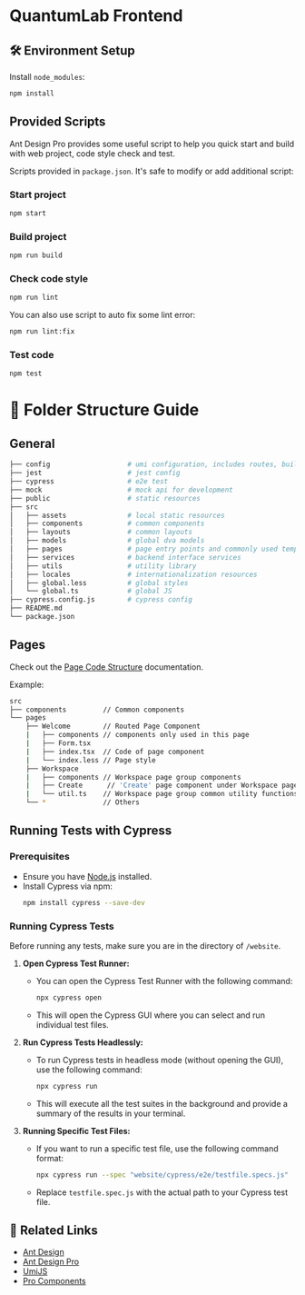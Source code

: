 # QuantumLab Frontend

## 🛠️ Environment Setup

Install `node_modules`:

```bash
npm install
```

## Provided Scripts

Ant Design Pro provides some useful script to help you quick start and build with web project, code style check and test.

Scripts provided in `package.json`. It's safe to modify or add additional script:

### Start project

```bash
npm start
```

### Build project

```bash
npm run build
```

### Check code style

```bash
npm run lint
```

You can also use script to auto fix some lint error:

```bash
npm run lint:fix
```

### Test code

```bash
npm test
```

# 📁 Folder Structure Guide

## General

```bash
├── config                   # umi configuration, includes routes, build, etc.
├── jest                     # jest config
├── cypress                  # e2e test
├── mock                     # mock api for development
├── public                   # static resources
├── src
│   ├── assets               # local static resources
│   ├── components           # common components
│   ├── layouts              # common layouts
│   ├── models               # global dva models
│   ├── pages                # page entry points and commonly used templates
│   ├── services             # backend interface services
│   ├── utils                # utility library
│   ├── locales              # internationalization resources
│   ├── global.less          # global styles
│   └── global.ts            # global JS
├── cypress.config.js        # cypress config
├── README.md
└── package.json
```

## Pages

Check out the [Page Code Structure](https://pro.ant.design/docs/folder#page-code-structure-recommendation) documentation.

Example:

```bash
src
├── components         // Common components
└── pages
    ├── Welcome        // Routed Page Component
    |   ├── components // components only used in this page
    |   ├── Form.tsx
    |   ├── index.tsx  // Code of page component
    |   └── index.less // Page style
    ├── Workspace
    |   ├── components // Workspace page group components
    |   ├── Create      // 'Create' page component under Workspace page group
    |   └── util.ts    // Workspace page group common utility functions
    └── *              // Others
```

## Running Tests with Cypress

### Prerequisites

- Ensure you have [Node.js](https://nodejs.org/) installed.
- Install Cypress via npm:
  ```sh
  npm install cypress --save-dev
  ```

### Running Cypress Tests

Before running any tests, make sure you are in the directory of `/website`.

1. **Open Cypress Test Runner:**

   - You can open the Cypress Test Runner with the following command:
     ```sh
     npx cypress open
     ```
   - This will open the Cypress GUI where you can select and run individual test files.

2. **Run Cypress Tests Headlessly:**

   - To run Cypress tests in headless mode (without opening the GUI), use the following command:
     ```sh
     npx cypress run
     ```
   - This will execute all the test suites in the background and provide a summary of the results in your terminal.

3. **Running Specific Test Files:**
   - If you want to run a specific test file, use the following command format:
     ```sh
     npx cypress run --spec "website/cypress/e2e/testfile.specs.js"
     ```
   - Replace `testfile.spec.js` with the actual path to your Cypress test file.

## 🔗 Related Links

- [Ant Design](https://ant.design)
- [Ant Design Pro](https://pro.ant.design)
- [UmiJS](https://umijs.org/)
- [Pro Components](https://procomponents.ant.design/)
